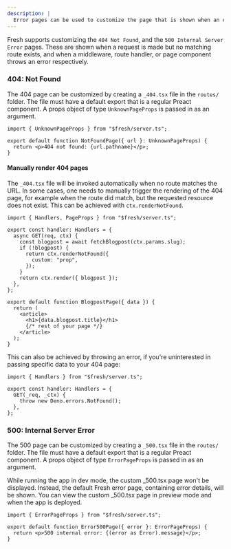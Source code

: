 ```yaml
---
description: |
  Error pages can be used to customize the page that is shown when an error occurs in the application.
---
```


Fresh supports customizing the `404 Not Found`, and the
`500 Internal Server Error` pages. These are shown when a request is made but no
matching route exists, and when a middleware, route handler, or page component
throws an error respectively.

### 404: Not Found

The 404 page can be customized by creating a `_404.tsx` file in the `routes/`
folder. The file must have a default export that is a regular Preact component.
A props object of type `UnknownPageProps` is passed in as an argument.

```tsx routes/_404.tsx
import { UnknownPageProps } from "$fresh/server.ts";

export default function NotFoundPage({ url }: UnknownPageProps) {
  return <p>404 not found: {url.pathname}</p>;
}
```

#### Manually render 404 pages

The `_404.tsx` file will be invoked automatically when no route matches the URL.
In some cases, one needs to manually trigger the rendering of the 404 page, for
example when the route did match, but the requested resource does not exist.
This can be achieved with `ctx.renderNotFound`.

```tsx routes/blog/[slug].tsx
import { Handlers, PageProps } from "$fresh/server.ts";

export const handler: Handlers = {
  async GET(req, ctx) {
    const blogpost = await fetchBlogpost(ctx.params.slug);
    if (!blogpost) {
      return ctx.renderNotFound({
        custom: "prop",
      });
    }
    return ctx.render({ blogpost });
  },
};

export default function BlogpostPage({ data }) {
  return (
    <article>
      <h1>{data.blogpost.title}</h1>
      {/* rest of your page */}
    </article>
  );
}
```

This can also be achieved by throwing an error, if you're uninterested in
passing specific data to your 404 page:

```tsx
import { Handlers } from "$fresh/server.ts";

export const handler: Handlers = {
  GET(_req, _ctx) {
    throw new Deno.errors.NotFound();
  },
};
```

### 500: Internal Server Error

The 500 page can be customized by creating a `_500.tsx` file in the `routes/`
folder. The file must have a default export that is a regular Preact component.
A props object of type `ErrorPageProps` is passed in as an argument.

While running the app in dev mode, the custom _500.tsx page won't be displayed.
Instead, the default Fresh error page, containing error details, will be shown.
You can view the custom _500.tsx page in preview mode and when the app is
deployed.

```tsx routes/_500.tsx
import { ErrorPageProps } from "$fresh/server.ts";

export default function Error500Page({ error }: ErrorPageProps) {
  return <p>500 internal error: {(error as Error).message}</p>;
}
```
